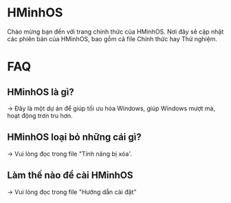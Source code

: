 # HMinhOS

Chào mừng bạn đến với trang chính thức của HMinhOS. Nơi đây sẽ cập nhật các phiên bản của HMinhOS, bao gồm cả file Chính thức hay Thử nghiệm.

# FAQ

## HMinhOS là gì?

-> Đây là một dự án để giúp tối ưu hóa Windows, giúp Windows mượt mà, hoạt động trơn tru hơn.

## HMinhOS loại bỏ những cái gì?

-> Vui lòng đọc trong file "Tính năng bị xóa'.

## Làm thế nào để cài HMinhOS

-> Vui lòng đọc trong file "Hướng dẫn cài đặt"
